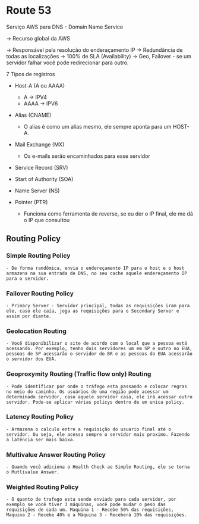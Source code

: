 # Route 53
Serviço AWS para DNS - Domain Name Service

-> Recurso global da AWS

-> Responsável pela resolução do enderaçamento IP
-> Redundância de todas as localizações
-> 100% de SLA (Availability)
-> Geo, Failover - se um servidor falhar você pode redirecionar para outro.

7 Tipos de registros
- Host-A (A ou AAAA)
    - A -> IPV4
    - AAAA -> IPV6

- Alias (CNAME)
    - O alias é como um alias mesmo, ele sempre aponta para um HOST-A.

- Mail Exchange (MX) 
    - Os e-mails serão encaminhados para esse servidor

- Service Record (SRV)

- Start of Authority (SOA)

- Name Server (NS)

- Pointer (PTR)
    - Funciona como ferramenta de reverse, se eu der o IP final, ele me dá o IP que consultou

## Routing Policy

### Simple Routing Policy
    - De forma randômica, envia o endereçamento IP para o host e o host armazena na sua entrada de DNS, no seu cache aquele endereçamento IP para o servidor. 

### Failover Routing Policy
    - Primary Server - Servidor principal, todas as requisições iram para ele, caso ele caía, joga as requisições para o Secondary Server e assim por diante.

### Geolocation Routing
    - Você disponibilizar o site de acordo com o local que a pessoa está acessando. Por exemplo, tenho dois servidores um em SP e outro no EUA, pessoas de SP acessarão o servidor do BR e as pessoas do EUA acessarão o servidor dos EUA.

### Geoproxymity Routing (Traffic flow only) Routing
    - Pode identificar por onde o tráfego esta passando e colocar regras no meio do caminho. Os usuários de uma região pode acessar um determinado servidor, caso aquele servidor caia, ele irá acessar outro servidor. Pode-se aplicar várias policys dentro de um unica policy.

### Latency Routing Policy
    - Armazena o calculo entre a requisição do usuario final até o servidor. Ou seja, ele acessa sempre o servidor mais proximo. Fazendo a latência ser mais baixa.

### Multivalue Answer Routing Policy
    - Quando você adiciona o Health Check ao Simple Routing, ele se torna o Mutlivalue Answer.


### Weighted Routing Policy
    - O quanto de trafego esta sendo enviado para cada servidor, por exemplo se você tiver 3 máquinas, você pode mudar o peso das requisições de cada um. Maquina 1 - Recebe 50% das requisições, Maquina 2 - Recebe 40% e a Máquina 3 - Receberá 10% das requisições.